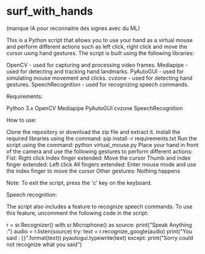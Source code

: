 # surf_with_hands

(manque IA pour reconnaitre des signes avec du ML)



This is a Python script that allows you to use your hand as a virtual mouse and perform different actions such as left click, right click and move the cursor using hand gestures. The script is built using the following libraries:

OpenCV - used for capturing and processing video frames.
Mediapipe - used for detecting and tracking hand landmarks.
PyAutoGUI - used for simulating mouse movement and clicks.
cvzone - used for detecting hand gestures.
SpeechRecognition - used for recognizing speech commands.


Requirements:

Python 3.x
OpenCV
Mediapipe
PyAutoGUI
cvzone
SpeechRecognition


How to use:

Clone the repository or download the zip file and extract it.
Install the required libraries using the command: pip install -r requirements.txt
Run the script using the command: python virtual_mouse.py
Place your hand in front of the camera and use the following gestures to perform different actions:
Fist: Right click
Index finger extended: Move the cursor
Thumb and index finger extended: Left click
All fingers extended: Enter mouse mode and use the index finger to move the cursor
Other gestures: Nothing happens


Note: To exit the script, press the 'c' key on the keyboard.

Speech recognition:

The script also includes a feature to recognize speech commands. To use this feature, uncomment the following code in the script:

r = sr.Recognizer()
with sr.Microphone() as source:
    print("Speak Anything :")
    audio = r.listen(source)
    try:
        text = r.recognize_google(audio)
        print("You said : {}".format(text))
        pyautogui.typewrite(text)
    except:
        print("Sorry could not recognize what you said")

